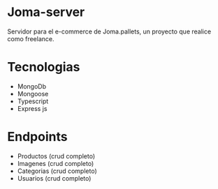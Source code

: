 # Joma-server

Servidor para el e-commerce de Joma.pallets, un proyecto que realice como freelance. 

# Tecnologias 
- MongoDb
- Mongoose
- Typescript
- Express js

# Endpoints 
- Productos (crud completo)
- Imagenes (crud completo)
- Categorias (crud completo)
- Usuarios (crud completo)
